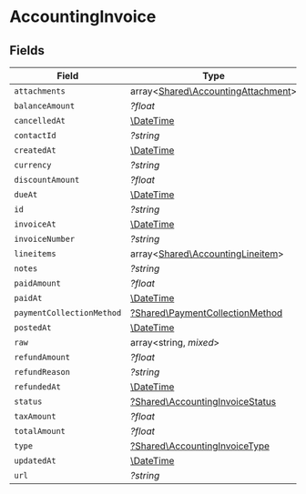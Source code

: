 # AccountingInvoice


## Fields

| Field                                                                             | Type                                                                              | Required                                                                          | Description                                                                       |
| --------------------------------------------------------------------------------- | --------------------------------------------------------------------------------- | --------------------------------------------------------------------------------- | --------------------------------------------------------------------------------- |
| `attachments`                                                                     | array<[Shared\AccountingAttachment](../../Models/Shared/AccountingAttachment.md)> | :heavy_minus_sign:                                                                | N/A                                                                               |
| `balanceAmount`                                                                   | *?float*                                                                          | :heavy_minus_sign:                                                                | N/A                                                                               |
| `cancelledAt`                                                                     | [\DateTime](https://www.php.net/manual/en/class.datetime.php)                     | :heavy_minus_sign:                                                                | N/A                                                                               |
| `contactId`                                                                       | *?string*                                                                         | :heavy_minus_sign:                                                                | N/A                                                                               |
| `createdAt`                                                                       | [\DateTime](https://www.php.net/manual/en/class.datetime.php)                     | :heavy_minus_sign:                                                                | N/A                                                                               |
| `currency`                                                                        | *?string*                                                                         | :heavy_minus_sign:                                                                | N/A                                                                               |
| `discountAmount`                                                                  | *?float*                                                                          | :heavy_minus_sign:                                                                | N/A                                                                               |
| `dueAt`                                                                           | [\DateTime](https://www.php.net/manual/en/class.datetime.php)                     | :heavy_minus_sign:                                                                | N/A                                                                               |
| `id`                                                                              | *?string*                                                                         | :heavy_minus_sign:                                                                | N/A                                                                               |
| `invoiceAt`                                                                       | [\DateTime](https://www.php.net/manual/en/class.datetime.php)                     | :heavy_minus_sign:                                                                | N/A                                                                               |
| `invoiceNumber`                                                                   | *?string*                                                                         | :heavy_minus_sign:                                                                | N/A                                                                               |
| `lineitems`                                                                       | array<[Shared\AccountingLineitem](../../Models/Shared/AccountingLineitem.md)>     | :heavy_minus_sign:                                                                | N/A                                                                               |
| `notes`                                                                           | *?string*                                                                         | :heavy_minus_sign:                                                                | N/A                                                                               |
| `paidAmount`                                                                      | *?float*                                                                          | :heavy_minus_sign:                                                                | N/A                                                                               |
| `paidAt`                                                                          | [\DateTime](https://www.php.net/manual/en/class.datetime.php)                     | :heavy_minus_sign:                                                                | N/A                                                                               |
| `paymentCollectionMethod`                                                         | [?Shared\PaymentCollectionMethod](../../Models/Shared/PaymentCollectionMethod.md) | :heavy_minus_sign:                                                                | N/A                                                                               |
| `postedAt`                                                                        | [\DateTime](https://www.php.net/manual/en/class.datetime.php)                     | :heavy_minus_sign:                                                                | N/A                                                                               |
| `raw`                                                                             | array<string, *mixed*>                                                            | :heavy_minus_sign:                                                                | N/A                                                                               |
| `refundAmount`                                                                    | *?float*                                                                          | :heavy_minus_sign:                                                                | N/A                                                                               |
| `refundReason`                                                                    | *?string*                                                                         | :heavy_minus_sign:                                                                | N/A                                                                               |
| `refundedAt`                                                                      | [\DateTime](https://www.php.net/manual/en/class.datetime.php)                     | :heavy_minus_sign:                                                                | N/A                                                                               |
| `status`                                                                          | [?Shared\AccountingInvoiceStatus](../../Models/Shared/AccountingInvoiceStatus.md) | :heavy_minus_sign:                                                                | N/A                                                                               |
| `taxAmount`                                                                       | *?float*                                                                          | :heavy_minus_sign:                                                                | N/A                                                                               |
| `totalAmount`                                                                     | *?float*                                                                          | :heavy_minus_sign:                                                                | N/A                                                                               |
| `type`                                                                            | [?Shared\AccountingInvoiceType](../../Models/Shared/AccountingInvoiceType.md)     | :heavy_minus_sign:                                                                | N/A                                                                               |
| `updatedAt`                                                                       | [\DateTime](https://www.php.net/manual/en/class.datetime.php)                     | :heavy_minus_sign:                                                                | N/A                                                                               |
| `url`                                                                             | *?string*                                                                         | :heavy_minus_sign:                                                                | N/A                                                                               |